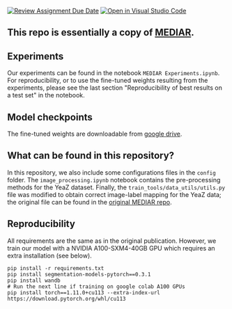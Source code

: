 [![Review Assignment Due Date](https://classroom.github.com/assets/deadline-readme-button-24ddc0f5d75046c5622901739e7c5dd533143b0c8e959d652212380cedb1ea36.svg)](https://classroom.github.com/a/fEFF99tU)
[![Open in Visual Studio Code](https://classroom.github.com/assets/open-in-vscode-718a45dd9cf7e7f842a935f5ebbe5719a5e09af4491e668f4dbf3b35d5cca122.svg)](https://classroom.github.com/online_ide?assignment_repo_id=13028598&assignment_repo_type=AssignmentRepo)

## This repo is essentially a copy of [MEDIAR](https://github.com/Lee-Gihun/MEDIAR/tree/main).

## Experiments
Our experiments can be found in the notebook ```MEDIAR Experiments.ipynb```. For reproducibility, or to use the fine-tuned weights resulting from the experiments, please see the last section "Reproducibility of best results on a test set" in the notebook. 

## Model checkpoints
The fine-tuned weights are downloadable from [google drive]().

## What can be found in this repository?
In this repository, we also include some configurations files in the ```config``` folder. The ```image_processing.ipynb``` notebook contains the pre-processing methods for the YeaZ dataset. Finally, the ```train_tools/data_utils/utils.py``` file was modified to obtain correct image-label mapping for the YeaZ data; the original file can be found in the [original MEDIAR repo](https://github.com/Lee-Gihun/MEDIAR/tree/main).

## Reproducibility
All requirements are the same as in the original publication. However, we train our model with a NVIDIA A100-SXM4-40GB GPU which requires an extra installation (see below).

```
pip install -r requirements.txt
pip install segmentation-models-pytorch==0.3.1
pip install wandb
# Run the next line if training on google colab A100 GPUs
pip install torch==1.11.0+cu113 --extra-index-url https://download.pytorch.org/whl/cu113


